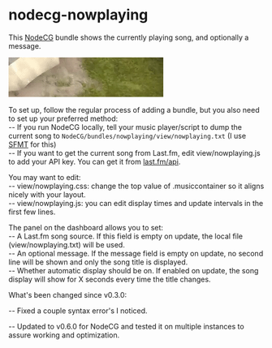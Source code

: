nodecg-nowplaying
=================

This <a href="https://github.com/nodecg/nodecg">NodeCG</a> bundle shows the currently playing song, and optionally a message.

<img src="sample.gif?raw=true"/>

To set up, follow the regular process of adding a bundle, but you also need to set up your preferred method:  
-- If you run NodeCG locally, tell your music player/script to dump the current song to `NodeCG/bundles/nowplaying/view/nowplaying.txt` (I use <a href="https://github.com/gustafsonk/SFMT">SFMT</a> for this)  
-- If you want to get the current song from Last.fm, edit view/nowplaying.js to add your API key. You can get it from <a href="http://www.last.fm/api">last.fm/api</a>.

You may want to edit:  
-- view/nowplaying.css: change the top value of .musiccontainer so it aligns nicely with your layout.  
-- view/nowplaying.js: you can edit display times and update intervals in the first few lines.

The panel on the dashboard allows you to set:  
-- A Last.fm song source. If this field is empty on update, the local file (view/nowplaying.txt) will be used.  
-- An optional message. If the message field is empty on update, no second line will be shown and only the song title is displayed.  
-- Whether automatic display should be on. If enabled on update, the song display will show for X seconds every time the title changes.

What's been changed since v0.3.0: 

-- Fixed a couple syntax error's I noticed. 

-- Updated to v0.6.0 for NodeCG and tested it on multiple instances to assure working and optimization. 

